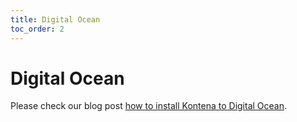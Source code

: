 ```yaml
---
title: Digital Ocean
toc_order: 2
---
```


# Digital Ocean

Please check our blog post [how to install Kontena to Digital Ocean](http://blog.kontena.io/how-to-install-kontena-to-digitalocean/).
